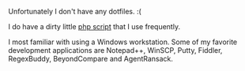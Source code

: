 Unfortunately I don't have any dotfiles. :(

I do have a dirty little [php script](http://jameskiefer.com/devtools.php) that
I use frequently.

I most familiar with using a Windows workstation. Some of my favorite development applications
are Notepad++, WinSCP, Putty, Fiddler, RegexBuddy, BeyondCompare and AgentRansack.
